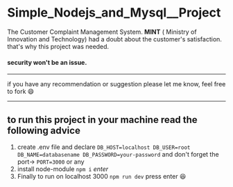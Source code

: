 # Simple_Nodejs_and_Mysql__Project
The Customer Complaint Management System.
**MINT** ( Ministry of Innovation and Technology) had a doubt about the customer's satisfaction. that's why this project was needed.
#### security won't be an issue.
---

if you have any recommendation or suggestion please let me know, feel free to fork 😄

---
## to run this project in your machine read the following advice

1. create .env file and declare
    `DB_HOST=localhost
    DB_USER=root
    DB_NAME=databasename
    DB_PASSWORD=your-password`
 and don't forget the port-> `PORT=3000` or any
2. install node-module `npm i` *enter*
3. Finally to run on localhost 3000 `npm run dev` press enter 😆
